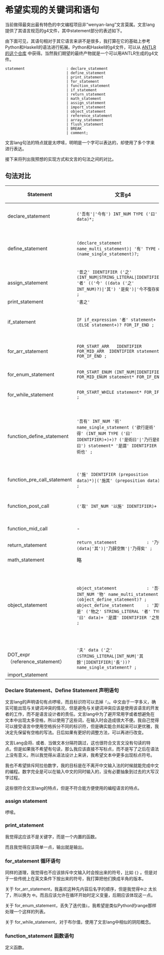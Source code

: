 # 希望实现的关键词和语句

当前做得最突出最有特色的中文编程项目非“wenyan-lang”文言莫属。文言lang提供了其语言规范的g4文件，其中statement部分的表述如下。

由下面可见，其语句相对于其它语言来讲不是很多，我打算在它的基础上参考Python和Haskell的语法进行拓展。Python和Haskell的g4文件，可以从 [ANTLR的这个仓库](https://github.com/antlr/grammars-v4) 中获得。当然我们期望的最终产物就是一个可以用ANTLR生成的g4文件。

```g4
statement                   : declare_statement
                            | define_statement
                            | print_statement 
                            | for_statement
                            | function_statement
                            | if_statement
                            | return_statement
                            | math_statement
                            | assign_statement
                            | import_statement
                            | object_statement
                            | reference_statement
                            | array_statement
                            | flush_statement 
                            | BREAK
                            | comment;
```

文言lang句法的特点就是太啰嗦，明明是一个字可以表达的，却使用了多个字来进行表达。

接下来将列出我预想的实现方式和文言的句法之间的对比。

## 句法对比

| Statement                     | 文言g4                                                                                                                                                                                                            | 文言语法                                                       | TypeScript                                | 新语法                                 |
| ----------------------------- | --------------------------------------------------------------------------------------------------------------------------------------------------------------------------------------------------------------- | ---------------------------------------------------------- | ----------------------------------------- | ----------------------------------- |
| declare_statement             | `('吾有'\|'今有') INT_NUM TYPE ('曰' data)*;`                                                                                                                                                                        | `吾有一數。`<br/>`今有一數曰三。`                                      |                                           |                                     |
| define_statement              | `(declare_statement name_multi_statement)\| '有' TYPE data (name_single_statement)?;`                                                                                                                            | `吾有一數曰三。名之曰「甲」`<br/>`有數三名之曰「甲」`                            | `let a = 3;`                              | `有数者以3为甲。`<br/>`有以3为甲。`<br/>`有数者甲。` |
| assign_statement              | `'昔之' IDENTIFIER ('之' (INT_NUM\|STRING_LITERAL\|IDENTIFIER))? '者' (('今' ((data ('之' INT_NUM)?)\|'其') '是矣')\|'今不復存矣') ;`                                                                                         | `昔之「甲」者。今「大衍」是矣。`                                          | `a = dayan;`                              | `以 大衍 为 甲。`<br/>`甲 不复也。`            |
| print_statement               | `'書之'`                                                                                                                                                                                                          | `書之`                                                       | `console.log`                             | `输出`                                |
| if_statement                  | `IF if_expression '者' statement+ (ELSE statement+)? FOR_IF_END ;`                                                                                                                                               | `若三大於二者。乃得「「想當然耳」」也。`                                      | `if (3>2){ return "of course"; }`         | `若 （3大于2） {得“确实”。}`                 |
| for_arr_statement             | `FOR_START_ARR   IDENTIFIER            FOR_MID_ARR  IDENTIFIER statement* FOR_IF_END ;`                                                                                                                         | `凡「天地」中之「人」。⋯⋯ 云云。`                                        | `for (var human of world){ ... }`         | `凡（天地 中为 人）{...}`                   |
| for_enum_statement            | `FOR_START_ENUM (INT_NUM\|IDENTIFIER) FOR_MID_ENUM statement* FOR_IF_END ; `                                                                                                                                    | `為是百遍。⋯⋯ 云云。`                                              | `for (var i = 0; i < 100; i++){ ... }`    | `凡（1至100 中为 甲）{...}`                |
| for_while_statement           | `FOR_START_WHILE statement* FOR_IF_END ;`                                                                                                                                                                       | `恆為是。⋯⋯ 云云。`                                               | `while (true) { ... }`                    | `当 （阳） {} `                         |
| function_define_statement     | `'吾有' INT_NUM '術' name_single_statement ('欲行是術' '必先得' (INT_NUM TYPE ('曰' IDENTIFIER)+)+)? ('是術曰'\|'乃行是術曰') statement* '是謂' IDENTIFIER '之術也' ;`                                                                  | `吾有一術。名之曰「甲」。欲行是術。必先得一數曰「乙」。二言。曰「丙」。曰「丁」`                  | `function a(float b, string c, string d)` | `有术者甲由数者乙、言者丙、言者丁求数。`               |
|                               |                                                                                                                                                                                                                 |                                                            |                                           |                                     |
| function_pre_call_statement   | `('施' IDENTIFIER (preposition data)*)\|('施其' (preposition data)*) ;`                                                                                                                                            | `施「翻倍」於「大衍」。`                                              | `double(dayan);`                          | `倍（大衍）。`                            |
| function_post_call            | `('取' INT_NUM '以施' IDENTIFIER)+ ;`                                                                                                                                                                              | `夫「甲」。夫「乙」。取二以施「丙」。`                                       | `c(b,a)`                                  | `取甲、乙 倍之。`<br/>`取甲、乙、丙 二者 倍之。`      |
| function_mid_call             | -                                                                                                                                                                                                               | -                                                          | ``a `add` b``(Haskell)                    | `甲 加于 乙`                            |
| return_statement              | `return_statement            : '乃得' (data\|'其')\|'乃歸空無'\|'乃得矣' ;`                                                                                                                                               | `乃得「乙」。`                                                   | `return b;`                               | `乃得 乙。`<br/>`乃得 空。`<br/>`乃得。`       |
| math_statement                | 略                                                                                                                                                                                                               |                                                            |                                           |                                     |
| object_statement              | `object_statement            : '吾有' INT_NUM '物' name_multi_statement (object_define_statement)? ;` <br/>`object_define_statement     : '其物如是' ('物之' STRING_LITERAL '者' TYPE '曰' data)+ '是謂' IDENTIFIER '之物也' ;` | `吾有一物。名之曰「甲」。其物如是。物之「「乙」」者。數曰三。物之「「丙」」者。言曰「「丁」」。是謂「甲」之物也。` | `var a = {b:3, c:"d"}`                    | `合{数者3为丙，“丁”为丙}为甲。`                 |
| DOT_expr（reference_statement） | `'夫' data ('之' (STRING_LITERAL\|INT_NUM\|'其餘'\|IDENTIFIER\|'長'))? name_single_statement? ;`                                                                                                                     |                                                            |                                           | `的`<br/>`内`                         |
| import_statement              |                                                                                                                                                                                                                 |                                                            |                                           |                                     |

### Declare Statement、Define Statement 声明语句

文言lang的声明语句有点啰嗦，而且标识符可以去掉`「」`。中文由于一字多义，确实可能出现与关键词冲突的情况，但是避免与关键词冲突应该是使用该语言的开发者的工作，而不是语言设计者的责任。文言lang中为了避开常用字或者想避免在文本中出现太多空格，所以使用了这些词，在输入时会造成很大不便。我自己觉得可以接受语言中使用空格拆分不同的标识符，但是确实能合并起来可以更优雅，我决定先保留有空格的写法。日后如果有更好的调整方法，可以再进行改变。

文言Lang会将`。`或者`、`当做文本分隔符跳过，这也很符合文言文没有句读的特点。但是如果我不希望有句读，那么我应该直接不写标点，而不是写了之后在语法上没有意义。所以我觉得从语法设计上来讲，我希望文本中更多出现标点符号。

我也不希望排斥阿拉伯数字，我的目标是在不离开中文输入法的时候就能完成中文的编程。数字完全是可以在输入中文的同时输入的，没有必要抽象到过去的大写汉字过程。

这些很符合文言lang的特点，但是不符合能方便使用的编程语言的特点。

### assign statement

啰嗦。

### print_statement

我觉得这应该不是关键字，而是一个内置的函数。

而且我觉得应该简单一点，输出就是输出。

### for_statement 循环语句

同样的道理，我觉得也不应该排斥中文输入时会按出来的符号，比如 `{}` 。但是对于一些传统上在英文条件下按出来的符号，我打算把他们换成半角的版本。

关于 for_arr_statement，我喜欢这种先内容后名字的顺序，但是我觉得`中之` 太长了，所以换为 `中`。而且应该允许在循环开始时定义变量，后期应该体现这一点。

关于 for_enum_statement，丢失了迭代值`i`，我希望是类似Python的range那样处理一个这样的列表。

关于 for_while_statement，对于布尔值，使用了文言lang中相似的阴阳概念。

### function_statement 函数语句

定义函数。
